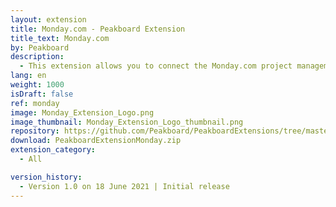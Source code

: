 ```yaml
---
layout: extension
title: Monday.com - Peakboard Extension
title_text: Monday.com
by: Peakboard
description: 
  - This extension allows you to connect the Monday.com project management software as a data source in Peakboard. Using GraphQL statements you can read data from Monday.com boards.
lang: en
weight: 1000
isDraft: false
ref: monday
image: Monday_Extension_Logo.png
image_thumbnail: Monday_Extension_Logo_thumbnail.png
repository: https://github.com/Peakboard/PeakboardExtensions/tree/master/Monday
download: PeakboardExtensionMonday.zip
extension_category:
  - All

version_history:
  - Version 1.0 on 18 June 2021 | Initial release
---
```

